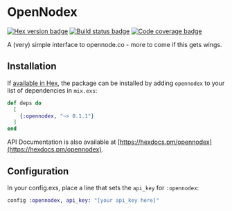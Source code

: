 # OpenNodex

[![Hex version badge](https://img.shields.io/hexpm/v/opennodex.svg)](https://hex.pm/packages/opennodex)
[![Build status badge](https://img.shields.io/circleci/project/github/bfolkens/opennodex/master.svg)](https://circleci.com/gh/bfolkens/opennodex/tree/master)
[![Code coverage badge](https://img.shields.io/codecov/c/github/bfolkens/opennodex/master.svg)](https://codecov.io/gh/bfolkens/opennodex/branch/master)

A (very) simple interface to opennode.co - more to come if this gets wings.

## Installation

If [available in Hex](https://hex.pm/docs/publish), the package can be installed
by adding `opennodex` to your list of dependencies in `mix.exs`:

```elixir
def deps do
  [
    {:opennodex, "~> 0.1.1"}
  ]
end
```

API Documentation is also available at [https://hexdocs.pm/opennodex](https://hexdocs.pm/opennodex).

## Configuration

In your config.exs, place a line that sets the `api_key` for `:opennodex`:

```elixir
config :opennodex, api_key: "[your api_key here]"
```
